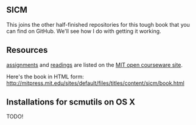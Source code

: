 ## SICM

This joins the other half-finished repositories for this tough book that you can find on GitHub. We'll see how I do with getting it working.

## Resources

[assignments](http://ocw.mit.edu/courses/earth-atmospheric-and-planetary-sciences/12-620j-classical-mechanics-a-computational-approach-fall-2008/assignments/) and [readings](http://ocw.mit.edu/courses/earth-atmospheric-and-planetary-sciences/12-620j-classical-mechanics-a-computational-approach-fall-2008/readings/) are listed on the [MIT open courseware site](http://ocw.mit.edu/courses/earth-atmospheric-and-planetary-sciences/12-620j-classical-mechanics-a-computational-approach-fall-2008/index.htm).

Here's the book in HTML form: http://mitpress.mit.edu/sites/default/files/titles/content/sicm/book.html

## Installations for scmutils on OS X

TODO!
